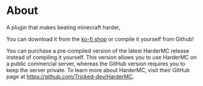 # About

A plugin that makes beating minecraft harder,

You can download it from the [ko-fi shop](https://ko-fi.com/s/913dcf72ab) or compile it yourself from Github!

You can purchase a pre-compiled version of the latest HarderMC release instead of compiling it yourself. This version allows you to use HarderMC on a public commercial server, whereas the GitHub version requires you to keep the server private. To learn more about HarderMC, visit their GitHub page at https://github.com/Tricked-dev/HarderMC.